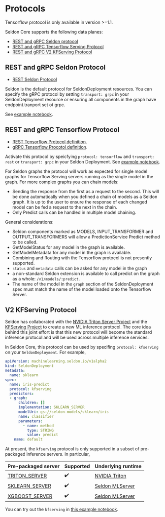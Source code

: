 # Protocols

Tensorflow protocol is only available in version >=1.1.

Seldon Core supports the following data planes:

 * [REST and gRPC Seldon protocol](#rest-and-grpc-seldon-protocol)
 * [REST and gRPC Tensorflow Serving Protocol](#rest-and-grpc-tensorflow-protocol)
 * [REST and gRPC V2 KFServing Protocol](#v2-kfserving-protocol)

## REST and gRPC Seldon Protocol

 * [REST Seldon Protocol](../reference/apis/index.html)

Seldon is the default protocol for SeldonDeployment resources. You can specify the gRPC protocol by setting `transport: grpc` in your SeldonDeployment resource or ensuring all components in the graph have endpoint.tranport set ot grpc.

See [example notebook](../examples/protocol_examples.html). 

## REST and gRPC Tensorflow Protocol

   * [REST Tensorflow Protocol definition](https://github.com/tensorflow/serving/blob/master/tensorflow_serving/g3doc/api_rest.md).
   * [gRPC Tensorflow Procotol definition](https://github.com/tensorflow/serving/blob/master/tensorflow_serving/apis/prediction_service.proto).

Activate this protocol by speicfying `protocol: tensorflow` and `transport: rest` or `transport: grpc` in your Seldon Deployment. See [example notebook](../examples/protocol_examples.html). 

For Seldon graphs the protocol will work as expected for single model graphs for Tensorflow Serving servers running as the single model in the graph. For more complex graphs you can chain models:

 * Sending the response from the first as a request to the second. This will be done automatically when you defined a chain of models as a Seldon graph. It is up to the user to ensure the response of each changed model can be fed a request to the next in the chain.
 * Only Predict calls can be handled in multiple model chaining.


General considerations:

  * Seldon components marked as MODELS, INPUT_TRANSFORMER and OUTPUT_TRANSFORMERS will allow a PredictionService Predict method to be called.
  * GetModelStatus for any model in the graph is available.
  * GetModelMetadata for any model in the graph is available.
  * Combining and Routing with the Tensorflow protocol is not presently supported.
  * `status` and `metadata` calls can be asked for any model in the graph
  * a non-standard Seldon extension is available to call predict on the graph as a whole: `/v1/models/:predict`.
  * The name of the model in the `graph` section of the SeldonDeployment spec must match the name of the model loaded onto the Tensorflow Server.


## V2 KFServing Protocol 

Seldon has collaborated with the [NVIDIA Triton Server
Project](https://github.com/triton-inference-server/server) and the [KFServing
Project](https://github.com/kubeflow/kfserving) to create a new ML inference
protocol.
The core idea behind this joint effort is that this new protocol will become
the standard inference protocol and will be used across multiple inference
services.

In Seldon Core, this protocol can be used by specifing `protocol: kfserving` on
your `SeldonDeployment`. 
For example, 

```yaml
apiVersion: machinelearning.seldon.io/v1alpha2
kind: SeldonDeployment
metadata:
  name: sklearn
spec:
  name: iris-predict
  protocol: kfserving
  predictors:
  - graph:
      children: []
      implementation: SKLEARN_SERVER
      modelUri: gs://seldon-models/sklearn/iris
      name: classifier
      parameters:
        - name: method
          type: STRING
          value: predict
    name: default
```

At present, the `kfserving` protocol is only supported in a subset of
pre-packaged inference servers.
In particular,

| Pre-packaged server | Supported | Underlying runtime |
| -- | -- | -- |
| [TRITON_SERVER](../servers/triton.md) | :heavy_check_mark: | [NVIDIA Triton](https://github.com/triton-inference-server/server) |
| [SKLEARN_SERVER](../servers/sklearn.md) | :heavy_check_mark: | [Seldon MLServer](https://github.com/seldonio/mlserver) |
| [XGBOOST_SERVER](../servers/xgboost.md) | :heavy_check_mark: | [Seldon MLServer](https://github.com/seldonio/mlserver) |

You can try out the `kfserving` in [this example notebook](../examples/protocol_examples.html). 

